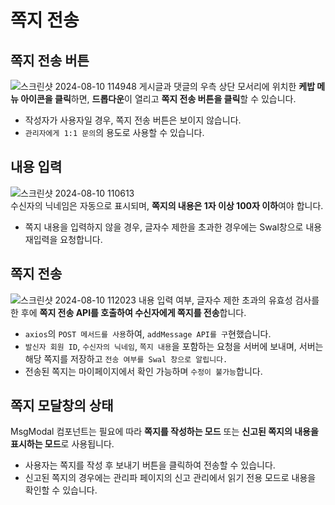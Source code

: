# 쪽지 전송
## 쪽지 전송 버튼
![스크린샷 2024-08-10 114948](https://github.com/user-attachments/assets/54370817-7676-4768-a636-3ed3b55fc808)
게시글과 댓글의 우측 상단 모서리에 위치한 **케밥 메뉴 아이콘을 클릭**하면, **드롭다운**이 열리고 **쪽지 전송 버튼을 클릭**할 수 있습니다.
- 작성자가 사용자일 경우, 쪽지 전송 버튼은 보이지 않습니다.
- `관리자에게 1:1 문의`의 용도로 사용할 수 있습니다.

## 내용 입력
![스크린샷 2024-08-10 110613](https://github.com/user-attachments/assets/dde891fb-9429-4d2d-a88c-80c876353048)<br>
 수신자의 닉네임은 자동으로 표시되며, **쪽지의 내용은 1자 이상 100자 이하**여야 합니다.
 - 쪽지 내용을 입력하지 않을 경우, 글자수 제한을 초과한 경우에는 Swal창으로 내용 재입력을 요청합니다.
 
## 쪽지 전송
![스크린샷 2024-08-10 112023](https://github.com/user-attachments/assets/fd058295-6f27-4cd2-9ad4-f3e456625846)
내용 입력 여부, 글자수 제한 초과의 유효성 검사를 한 후에 **쪽지 전송 API를 호출하여 수신자에게 쪽지를 전송**합니다.
- `axios`의 `POST 메서드를 사용`하여, `addMessage API를 구`현했습니다.
- `발신자 회원 ID`, `수신자의 닉네임`, `쪽지 내용`을 포함하는 요청을 서버에 보내며, 서버는 해당 쪽지를 저장하고 `전송 여부를 Swal 창으로 알립니다.`
- 전송된 쪽지는 마이페이지에서 확인 가능하며 `수정이 불가능`합니다.

## 쪽지 모달창의 상태
MsgModal 컴포넌트는 필요에 따라 **쪽지를 작성하는 모드** 또는 **신고된 쪽지의 내용을 표시하는 모드**로 사용됩니다.
- 사용자는 쪽지를 작성 후 보내기 버튼을 클릭하여 전송할 수 있습니다.
- 신고된 쪽지의 경우에는 관리파 페이지의 신고 관리에서 읽기 전용 모드로 내용을 확인할 수 있습니다.
